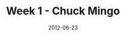 ---
layout: message
category: message
series: "The Good Life"
title: "Week 1 - Chuck Mingo"
date: 2012-06-23
audio-description: "We’re learning some practical ways to live the good life in the here and now."
audio: "http://www.crossroads.net/players/media/hq/goodlife_01.mp3"
audio-title: "Week 1 - Chuck Mingo"
audio-duration: "39:18"
program-description: "Program"
program: "http://www.crossroads.net/players/media/hq/06_23-24_12Program.pdf"
program-title: "Week 1 - Chuck Mingo"
video-description: "We’re learning some practical ways to live the good life in the here and now."
video-title: "Week 1 - Chuck Mingo"
video: "https://s3.amazonaws.com/crossroadsvideomessages/goodlife_01.mp4"
video-poster: "https://www.crossroads.net/uploadedfiles/goodlife_thumbnail.jpg"
---